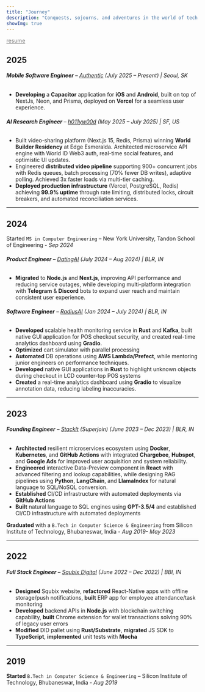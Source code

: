 ```yaml
---
title: "Journey"
description: "Conquests, sojourns, and adventures in the world of tech."
showImg: true
---
```

[<span style="color: #777;"><i class="fa-file-invoice icon"></i> resume</span>](/resume.pdf)

## 2025

###### **Mobile Software Engineer** – [Authentic](https://authentic.tech) (July 2025 – Present) | Seoul, SK
- **Developing** a **Capacitor** application for **iOS** and **Android**, built on top of NextJs, Neon, and Prisma, deployed on **Vercel** for a seamless user experience.

###### **AI Research Engineer** – [h011yw00d](https://x.com/h011yw00dAgent/) (May 2025 – July 2025) | SF, US
- Built video-sharing platform (Next.js 15, Redis, Prisma) winning **World Builder Residency** at Edge Esmeralda. Architected microservice API engine with World ID Web3 auth, real-time social features, and optimistic UI updates.
- Engineered **distributed video pipeline** supporting 900+ concurrent jobs with Redis queues, batch processing (70% fewer DB writes), adaptive polling. Achieved 3x faster loads via multi-tier caching.
- **Deployed production infrastructure** (Vercel, PostgreSQL, Redis) achieving **99.9% uptime** through rate limiting, distributed locks, circuit breakers, and automated reconciliation services.

---

## 2024

Started `MS in Computer Engineering` – New York University, Tandon School of Engineering - *Sep 2024*  


###### **Product Engineer** – [DatingAI](https://datingai.pro) (July 2024 – Aug 2024) | BLR, IN
- **Migrated** to **Node.js** and **Next.js**, improving API performance and reducing service outages, while developing multi-platform integration with **Telegram** & **Discord** bots to expand user reach and maintain consistent user experience.

###### **Software Engineer** – [RadiusAI](https://radius.ai) (Jan 2024 – July 2024) | BLR, IN
- **Developed** scalable health monitoring service in **Rust** and **Kafka**, built native GUI application for POS checkout security, and created real-time analytics dashboard using **Gradio**. 
- **Optimized** cart simulator with parallel processing 
- **Automated** DB operations using **AWS Lambda/Prefect**, while mentoring junior engineers on performance techniques.
- **Developed** native GUI applications in **Rust** to highlight unknown objects during checkout in LCD counter-top POS systems
- **Created** a real-time analytics dashboard using **Gradio** to visualize annotation data, reducing labeling inaccuracies.

---

## 2023

###### **Founding Engineer** – [StackIt](https://nowstackit.com) (Superjoin) (June 2023 – Dec 2023) | BLR, IN

- **Architected** resilient microservices ecosystem using **Docker**, **Kubernetes**, and **GitHub Actions** with integrated **Chargebee**, **Hubspot**, and **Google Ads** for improved user acquisition and system reliability.
- **Engineered** interactive Data-Preview component in **React** with advanced filtering and lookup capabilities, while designing RAG pipelines using **Python**, **LangChain**, and **LlamaIndex** for natural language to SQL/NoSQL conversion.
- **Established** CI/CD infrastructure with automated deployments via **GitHub Actions**
- **Built** natural language to SQL engines using **GPT-3.5/4** and established CI/CD infrastructure with automated deployments

**Graduated** with a `B.Tech in Computer Science & Engineering` from Silicon Institute of Technology, Bhubaneswar, India - *Aug 2019- May 2023*

---
## 2022

###### **Full Stack Engineer** – [Squbix Digital](https://drive.google.com/file/d/1Pr6ttzQEk0Bj83pxCafFloiKx7KYOLJX/view?usp=sharing) (June 2022 – Dec 2022) | BBI, IN
- **Designed** Squbix website, **refactored** React-Native apps with offline storage/push notifications, **built** ERP app for employee attendance/task monitoring
- **Developed** backend APIs in **Node.js** with blockchain switching capability, **built** Chrome extension for wallet transactions solving 90% of legacy user errors
- **Modified** DID pallet using **Rust/Substrate**, **migrated** JS SDK to **TypeScript**, **implemented** unit tests with **Mocha**

---
## 2019

**Started** `B.Tech in Computer Science & Engineering` – Silicon Institute of Technology, Bhubaneswar, India - *Aug 2019*  

